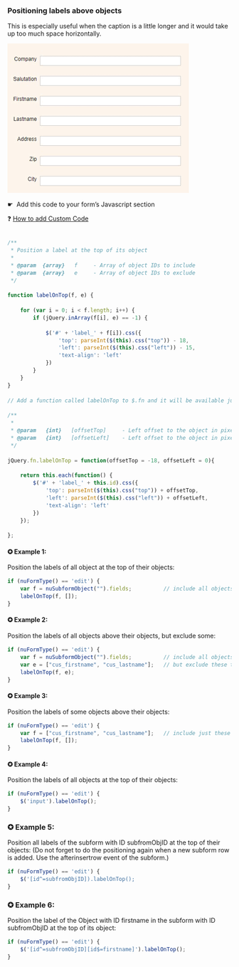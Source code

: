 ### Positioning labels above objects

This is especially useful when the caption is a little longer and it would take up too much space horizontally.

<p align="left">
  <img src="screenshots/labels_on_top.gif">
</p>

☛</strong>  Add this code to your form’s Javascript section</p>

❓ [How to add Custom Code](/common/form_add_custom_code_javascript.gif)

```javascript

/**
 * Position a label at the top of its object
 *
 * @param  {array}   f     - Array of object IDs to include
 * @param  {array}   e     - Array of object IDs to exclude
 */

function labelOnTop(f, e) {

    for (var i = 0; i < f.length; i++) {
        if (jQuery.inArray(f[i], e) == -1) {

            $('#' + 'label_' + f[i]).css({
                'top': parseInt($(this).css("top")) - 18,
                'left': parseInt($(this).css("left")) - 15,
				'text-align': 'left'
            })
        }
    }
}

// Add a function called labelOnTop to $.fn and it will be available just like any other jQuery object method

/**
 *
 * @param   {int}   [offsetTop]     - Left offset to the object in pixels
 * @param   {int}   [offsetLeft]    - Left offset to the object in pixels
 */
 
jQuery.fn.labelOnTop = function(offsetTop = -18, offsetLeft = 0){

	return this.each(function() {
		$('#' + 'label_' + this.id).css({
			'top': parseInt($(this).css("top")) + offsetTop,
			'left': parseInt($(this).css("left")) + offsetLeft,
			'text-align': 'left'
		})		
    });	
	
};

```

#### ✪ Example 1: 

Position the labels of all object at the top of their objects:

```javascript
if (nuFormType() == 'edit') {
    var f = nuSubformObject("").fields;          // include all objects of your main form.
    labelOnTop(f, []);
}
```

#### ✪ Example 2</strong>: 
  
Position the labels of all objects above their objects, but exclude some:

```javascript
if (nuFormType() == 'edit') {
    var f = nuSubformObject("").fields;          // include all objects of your form
    var e = ["cus_firstname", "cus_lastname"];   // but exclude these two objects
    labelOnTop(f, e);
}
```

#### ✪ Example 3: 

Position the labels of some objects above their objects:

```javascript
if (nuFormType() == 'edit') {
    var f = ["cus_firstname", "cus_lastname"];   // include just these two objects
    labelOnTop(f, []);
}
```

#### ✪ Example 4: 

Position the labels of all objects at the top of their objects:

```javascript
if (nuFormType() == 'edit') {
    $('input').labelOnTop();
}
```

### ✪ Example 5: 

Position all labels of the subform with ID subfromObjID at the top of their objects:
(Do not forget to do the positioning again when a new subform row is added. Use the afterinsertrow event of the subform.)


```javascript
if (nuFormType() == 'edit') {
    $('[id^=subfromObjID]).labelOnTop();
}
```

### ✪ Example 6: 

Position the label of the Object with ID firstname in the subform with ID subfromObjID at the top of its object:

```javascript
if (nuFormType() == 'edit') {
	$('[id^=subfromObjID][id$=firstname]').labelOnTop();
}
```
